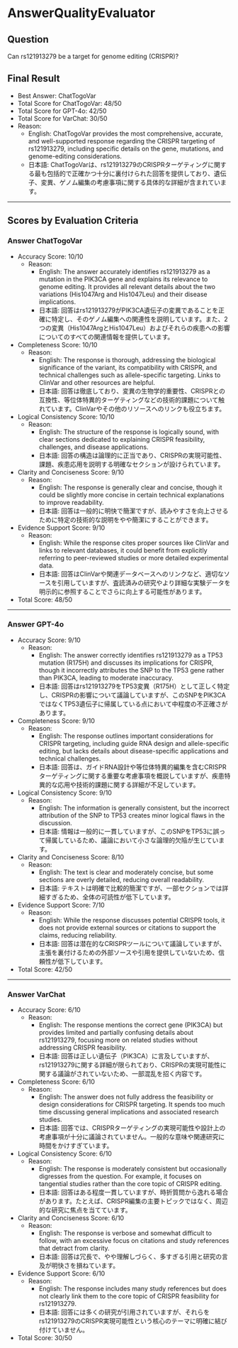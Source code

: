 # AnswerQualityEvaluator

## Question

Can rs121913279 be a target for genome editing (CRISPR)?

## Final Result

- Best Answer: ChatTogoVar
- Total Score for ChatTogoVar: 48/50
- Total Score for GPT-4o: 42/50
- Total Score for VarChat: 30/50
- Reason:
  - English: ChatTogoVar provides the most comprehensive, accurate, and well-supported response regarding the CRISPR targeting of rs121913279, including specific details on the gene, mutations, and genome-editing considerations. 
  - 日本語: ChatTogoVarは、rs121913279のCRISPRターゲティングに関する最も包括的で正確かつ十分に裏付けられた回答を提供しており、遺伝子、変異、ゲノム編集の考慮事項に関する具体的な詳細が含まれています。

---

## Scores by Evaluation Criteria

### Answer ChatTogoVar
- Accuracy Score: 10/10
  - Reason: 
    - English: The answer accurately identifies rs121913279 as a mutation in the PIK3CA gene and explains its relevance to genome editing. It provides all relevant details about the two variations (His1047Arg and His1047Leu) and their disease implications.
    - 日本語: 回答はrs121913279がPIK3CA遺伝子の変異であることを正確に特定し、そのゲノム編集への関連性を説明しています。また、2つの変異（His1047ArgとHis1047Leu）およびそれらの疾患への影響についてのすべての関連情報を提供しています。
- Completeness Score: 10/10
  - Reason: 
    - English: The response is thorough, addressing the biological significance of the variant, its compatibility with CRISPR, and technical challenges such as allele-specific targeting. Links to ClinVar and other resources are helpful.
    - 日本語: 回答は徹底しており、変異の生物学的重要性、CRISPRとの互換性、等位体特異的ターゲティングなどの技術的課題について触れています。ClinVarやその他のリソースへのリンクも役立ちます。
- Logical Consistency Score: 10/10
  - Reason: 
    - English: The structure of the response is logically sound, with clear sections dedicated to explaining CRISPR feasibility, challenges, and disease applications.
    - 日本語: 回答の構造は論理的に正当であり、CRISPRの実現可能性、課題、疾患応用を説明する明確なセクションが設けられています。
- Clarity and Conciseness Score: 9/10
  - Reason: 
    - English: The response is generally clear and concise, though it could be slightly more concise in certain technical explanations to improve readability.
    - 日本語: 回答は一般的に明快で簡潔ですが、読みやすさを向上させるために特定の技術的な説明をやや簡潔にすることができます。
- Evidence Support Score: 9/10
  - Reason: 
    - English: While the response cites proper sources like ClinVar and links to relevant databases, it could benefit from explicitly referring to peer-reviewed studies or more detailed experimental data.
    - 日本語: 回答はClinVarや関連データベースへのリンクなど、適切なソースを引用していますが、査読済みの研究やより詳細な実験データを明示的に参照することでさらに向上する可能性があります。
- Total Score: 48/50

---

### Answer GPT-4o
- Accuracy Score: 9/10
  - Reason: 
    - English: The answer correctly identifies rs121913279 as a TP53 mutation (R175H) and discusses its implications for CRISPR, though it incorrectly attributes the SNP to the TP53 gene rather than PIK3CA, leading to moderate inaccuracy.
    - 日本語: 回答はrs121913279をTP53変異（R175H）として正しく特定し、CRISPRの影響について議論していますが、このSNPをPIK3CAではなくTP53遺伝子に帰属している点において中程度の不正確さがあります。
- Completeness Score: 9/10
  - Reason: 
    - English: The response outlines important considerations for CRISPR targeting, including guide RNA design and allele-specific editing, but lacks details about disease-specific applications and technical challenges.
    - 日本語: 回答は、ガイドRNA設計や等位体特異的編集を含むCRISPRターゲティングに関する重要な考慮事項を概説していますが、疾患特異的な応用や技術的課題に関する詳細が不足しています。
- Logical Consistency Score: 9/10
  - Reason: 
    - English: The information is generally consistent, but the incorrect attribution of the SNP to TP53 creates minor logical flaws in the discussion.
    - 日本語: 情報は一般的に一貫していますが、このSNPをTP53に誤って帰属しているため、議論において小さな論理的欠陥が生じています。
- Clarity and Conciseness Score: 8/10
  - Reason: 
    - English: The text is clear and moderately concise, but some sections are overly detailed, reducing overall readability.
    - 日本語: テキストは明確で比較的簡潔ですが、一部セクションでは詳細すぎるため、全体の可読性が低下しています。
- Evidence Support Score: 7/10
  - Reason: 
    - English: While the response discusses potential CRISPR tools, it does not provide external sources or citations to support the claims, reducing reliability.
    - 日本語: 回答は潜在的なCRISPRツールについて議論していますが、主張を裏付けるための外部ソースや引用を提供していないため、信頼性が低下しています。
- Total Score: 42/50

---

### Answer VarChat
- Accuracy Score: 6/10
  - Reason: 
    - English: The response mentions the correct gene (PIK3CA) but provides limited and partially confusing details about rs121913279, focusing more on related studies without addressing CRISPR feasibility.
    - 日本語: 回答は正しい遺伝子（PIK3CA）に言及していますが、rs121913279に関する詳細が限られており、CRISPRの実現可能性に関する議論がされていないため、一部混乱を招く内容です。
- Completeness Score: 6/10
  - Reason: 
    - English: The answer does not fully address the feasibility or design considerations for CRISPR targeting. It spends too much time discussing general implications and associated research studies.
    - 日本語: 回答では、CRISPRターゲティングの実現可能性や設計上の考慮事項が十分に議論されていません。一般的な意味や関連研究に時間をかけすぎています。
- Logical Consistency Score: 6/10
  - Reason: 
    - English: The response is moderately consistent but occasionally digresses from the question. For example, it focuses on tangential studies rather than the core topic of CRISPR editing.
    - 日本語: 回答はある程度一貫していますが、時折質問から逸れる場合があります。たとえば、CRISPR編集の主要トピックではなく、周辺的な研究に焦点を当てています。
- Clarity and Conciseness Score: 6/10
  - Reason: 
    - English: The response is verbose and somewhat difficult to follow, with an excessive focus on citations and study references that detract from clarity.
    - 日本語: 回答は冗長で、やや理解しづらく、多すぎる引用と研究の言及が明快さを損ねています。
- Evidence Support Score: 6/10
  - Reason: 
    - English: The response includes many study references but does not clearly link them to the core topic of CRISPR feasibility for rs121913279.
    - 日本語: 回答には多くの研究が引用されていますが、それらをrs121913279のCRISPR実現可能性という核心のテーマに明確に結び付けていません。
- Total Score: 30/50